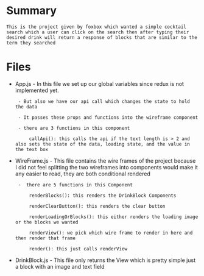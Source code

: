 # Summary
	This is the project given by foxbox which wanted a simple cocktail search which a user can click on the search then after typing their desired drink will return a response of blocks that are similar to the term they searched
# Files
 - App.js
		- In this file we set up our global variables since redux is not implemented yet.
	
		- But also we have our api call which changes the state to hold the data
		
		- It passes these props and functions into the wireframe component
		
		- there are 3 functions in this component
			
			callApi(): this calls the api if the text length is > 2 and also sets the state of the data, loading state, and the value in the text box

 - WireFrame.js
		- This file contains the wire frames of the project because I did not feel splitting the two wireframes into components would make it any easier to read, they are both conditional rendered
		 
		-  there are 5 functions in this Component
			
			renderBlocks(): this renders the DrinkBlock Components
			
			renderClearButton(): this renders the clear button
			
			renderLoadingOrBlocks(): this either renders the loading image or the blocks we wanted
			
			renderView(): we pick which wire frame to render in here and then render that frame
			
			render(): this just calls renderView
			
 - DrinkBlock.js
		- This file only returns the View which is pretty simple just a block with an image and text field



